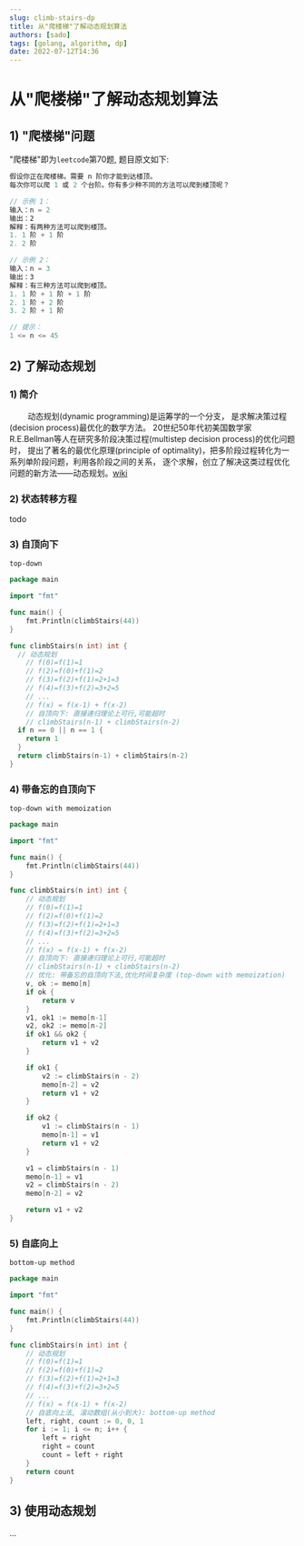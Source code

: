 ```yaml
---
slug: climb-stairs-dp
title: 从"爬楼梯"了解动态规划算法
authors: [sado]
tags: [golang, algorithm, dp]
date: 2022-07-12T14:36
---
```


# 从"爬楼梯"了解动态规划算法
<!--truncate-->


## 1) "爬楼梯"问题
"爬楼梯"即为`leetcode`第70题, 题目原文如下:
```js
假设你正在爬楼梯。需要 n 阶你才能到达楼顶。
每次你可以爬 1 或 2 个台阶。你有多少种不同的方法可以爬到楼顶呢？

// 示例 1：
输入：n = 2
输出：2
解释：有两种方法可以爬到楼顶。
1. 1 阶 + 1 阶
2. 2 阶

// 示例 2：
输入：n = 3
输出：3
解释：有三种方法可以爬到楼顶。
1. 1 阶 + 1 阶 + 1 阶
2. 1 阶 + 2 阶
3. 2 阶 + 1 阶

// 提示：
1 <= n <= 45
```
 
## 2) 了解动态规划

### 1) 简介
&ensp;&ensp;&ensp;&ensp; 动态规划(dynamic programming)是运筹学的一个分支，
是求解决策过程(decision process)最优化的数学方法。
20世纪50年代初美国数学家R.E.Bellman等人在研究多阶段决策过程(multistep decision process)的优化问题时，
提出了著名的最优化原理(principle of optimality)，把多阶段过程转化为一系列单阶段问题，利用各阶段之间的关系，
逐个求解，创立了解决这类过程优化问题的新方法——动态规划。[wiki](https://zh.m.wikipedia.org/zh-hans/%E5%8A%A8%E6%80%81%E8%A7%84%E5%88%92)

### 2) 状态转移方程
todo

### 3) 自顶向下
`top-down`
```go
package main

import "fmt"

func main() {
	fmt.Println(climbStairs(44))
}

func climbStairs(n int) int {
  // 动态规划
	// f(0)=f(1)=1
	// f(2)=f(0)+f(1)=2
	// f(3)=f(2)+f(1)=2+1=3
	// f(4)=f(3)+f(2)=3+2=5
	// ...
	// f(x) = f(x-1) + f(x-2)
	// 自顶向下: 直接递归理论上可行,可能超时
	// climbStairs(n-1) + climbStairs(n-2)
  if n == 0 || n == 1 {
    return 1
  }
  return climbStairs(n-1) + climbStairs(n-2)
}
```

### 4) 带备忘的自顶向下
`top-down with memoization`
```go
package main

import "fmt"

func main() {
	fmt.Println(climbStairs(44))
}

func climbStairs(n int) int {
	// 动态规划
	// f(0)=f(1)=1
	// f(2)=f(0)+f(1)=2
	// f(3)=f(2)+f(1)=2+1=3
	// f(4)=f(3)+f(2)=3+2=5
	// ...
	// f(x) = f(x-1) + f(x-2)
	// 自顶向下: 直接递归理论上可行,可能超时
	// climbStairs(n-1) + climbStairs(n-2)
	// 优化: 带备忘的自顶向下法,优化时间复杂度 (top-down with memoization)
	v, ok := memo[n]
	if ok {
		return v
	}
	v1, ok1 := memo[n-1]
	v2, ok2 := memo[n-2]
	if ok1 && ok2 {
		return v1 + v2
	}

	if ok1 {
		v2 := climbStairs(n - 2)
		memo[n-2] = v2
		return v1 + v2
	}

	if ok2 {
		v1 := climbStairs(n - 1)
		memo[n-1] = v1
		return v1 + v2
	}

	v1 = climbStairs(n - 1)
	memo[n-1] = v1
	v2 = climbStairs(n - 2)
	memo[n-2] = v2

	return v1 + v2
}
```

### 5) 自底向上
`bottom-up method`
```go
package main

import "fmt"

func main() {
	fmt.Println(climbStairs(44))
}

func climbStairs(n int) int {
	// 动态规划
	// f(0)=f(1)=1
	// f(2)=f(0)+f(1)=2
	// f(3)=f(2)+f(1)=2+1=3
	// f(4)=f(3)+f(2)=3+2=5
	// ...
	// f(x) = f(x-1) + f(x-2)
	// 自底向上法, 滚动数组(从小到大): bottom-up method
	left, right, count := 0, 0, 1
	for i := 1; i <= n; i++ {
		left = right
		right = count
		count = left + right
	}
	return count
}
```

## 3) 使用动态规划
...